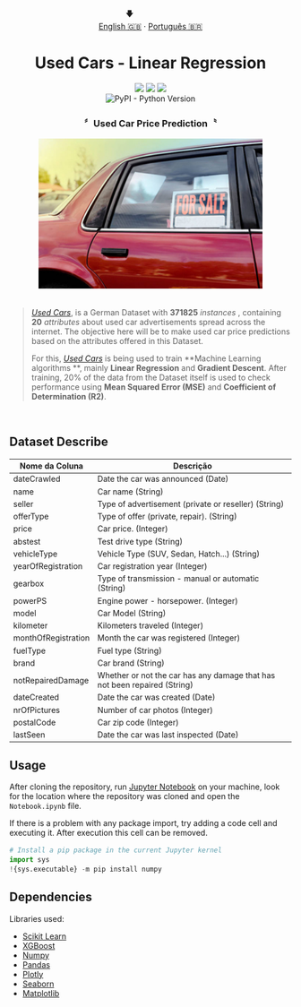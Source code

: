 <p align="center"></p>
<p align="center">
  <span>🡇&nbsp;&nbsp;&nbsp;&nbsp;&nbsp;&nbsp;&nbsp;&nbsp;&nbsp;&nbsp;&nbsp;&nbsp;&nbsp;&nbsp;&nbsp;&nbsp;&nbsp;&nbsp;&nbsp;</span>
  <br>
  <a href="#">English 🇬🇧</a>
  ·
  <a href="/docs/readme_pt-BR.md">Português  🇧🇷</a>
</p>

# <div align="center"> Used Cars - Linear Regression </div>

<div style="display: inline_block" align="center">
  <img src="https://img.shields.io/github/last-commit/ving-developer/UsedCars-LinearRegression?style=flat&logo=github"/>
  <img src="https://img.shields.io/github/stars/ving-developer?logo=github&color=yellow"/>
  <a href="https://www.linkedin.com/in/henrique-barros-7b1812209/">
    <img src="https://img.shields.io/badge/Linkedin-Henrique%20Barros-blue?style=flat&logo=linkedin"/>
  </a>
</div>

<div style="display: inline_block" align="center">
<img alt="PyPI - Python Version" src="https://img.shields.io/pypi/pyversions/seaborn?logo=python&logoColor=ffdd54&labelColor=gray&color=%233670A0">
</div>

### <div align="center"> 〞Used Car Price Prediction〝</div>
<div align="center">
  <img width="400" src=".\assets\dataset-thumbnail.jpg" alt="Used Cars" href ="https://www.kaggle.com/datasets/thedevastator/uncovering-factors-that-affect-used-car-prices"/>
  <br>
  <br>
</div>

> *[Used Cars](https://www.kaggle.com/datasets/thedevastator/uncovering-factors-that-affect-used-car-prices)*, is a German Dataset with **371825** *instances* , containing **20** *attributes* about used car advertisements spread across the internet. The objective here will be to make used car price predictions based on the attributes offered in this Dataset.
>
> For this, *[Used Cars](https://www.kaggle.com/datasets/thedevastator/uncovering-factors-that-affect-used-car-prices)* is being used to train **Machine Learning algorithms **, mainly **Linear Regression** and **Gradient Descent**. After training, 20% of the data from the Dataset itself is used to check performance using **Mean Squared Error (MSE)** and **Coefficient of Determination (R2)**.

<br>

## Dataset Describe

| Nome da Coluna        | Descrição                                                               |
|-------------------|----------------------------------------------------------------------------|
| dateCrawled | Date the car was announced (Date) |
| name | Car name (String) |
| seller | Type of advertisement (private or reseller) (String) |
| offerType | Type of offer (private, repair). (String) |
| price | Car price. (Integer) |
| abstest | Test drive type (String) |
| vehicleType | Vehicle Type (SUV, Sedan, Hatch...) (String) |
| yearOfRegistration| Car registration year (Integer) |
| gearbox | Type of transmission - manual or automatic (String) |
| powerPS | Engine power - horsepower. (Integer) |
| model | Car Model (String) |
| kilometer | Kilometers traveled (Integer) |
| monthOfRegistration | Month the car was registered (Integer) |
| fuelType | Fuel type (String) |
| brand | Car brand (String) |
| notRepairedDamage | Whether or not the car has any damage that has not been repaired (String) |
| dateCreated | Date the car was created (Date) |
| nrOfPictures | Number of car photos (Integer) |
| postalCode | Car zip code (Integer) |
| lastSeen | Date the car was last inspected (Date) |

## Usage

After cloning the repository, run [Jupyter Notebook](https://jupyter.org/) on your machine, look for the location where the repository was cloned and open the `Notebook.ipynb` file.

If there is a problem with any package import, try adding a code cell and executing it. After execution this cell can be removed.

```python
# Install a pip package in the current Jupyter kernel
import sys
!{sys.executable} -m pip install numpy
  ```

  ## Dependencies
 
  Libraries used:
 * [Scikit Learn](https://scikit-learn.org/stable/supervised_learning.html#supervised-learning)
 * [XGBoost](https://xgboost.readthedocs.io/en/stable/)
 * [Numpy](https://numpy.org/doc/stable/user/absolute_beginners.html)
 * [Pandas](https://pandas.pydata.org/docs/getting_started/index.html#getting-started)
 * [Plotly](https://plotly.com/python-api-reference/)
 * [Seaborn](https://seaborn.pydata.org/api.html)
 * [Matplotlib](https://matplotlib.org/stable/index.html)